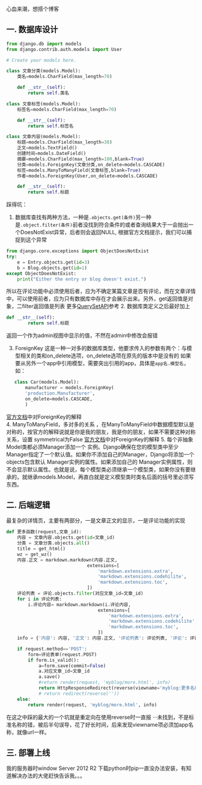 心血来潮，想搭个博客
<!--more-->

## 一. 数据库设计
```python
from django.db import models
from django.contrib.auth.models import User

# Create your models here.

class 文章分类(models.Model):
    类名=models.CharField(max_length=70)

    def __str__(self):
        return self.类名

class 文章标签(models.Model):
    标签名=models.CharField(max_length=70)

    def __str__(self):
        return self.标签名

class 文章内容(models.Model):
    标题=models.CharField(max_length=30)
    正文=models.TextField()
    创建时间=models.DateField()
    摘要=models.CharField(max_length=100,blank=True)
    分类=models.ForeignKey(文章分类,on_delete=models.CASCADE)
    标签=models.ManyToManyField(文章标签,blank=True)
    作者=models.ForeignKey(User,on_delete=models.CASCADE)

    def __str__(self):
        return self.标题


```
踩得坑：
1. 数据库查找有两种方法，一种是`.objects.get(条件)`另一种是`.object.filter(条件)`前者没找到符合条件的或者查询结果大于一会抛出一个DoesNotExist异常，后者则会返回NULL,
根据官方文档提示，我们可以捕捉到这个异常
```python
from django.core.exceptions import ObjectDoesNotExist
try:
    e = Entry.objects.get(id=3)
    b = Blog.objects.get(id=1)
except ObjectDoesNotExist:
    print("Either the entry or blog doesn't exist.")
```
所以在评论功能中必须使用后者，应为不确定某篇文章是否有评论，而在文章详情中，可以使用前者，应为只有数据库中存在才会展示出来。另外，get返回值是对象，二filter返回值是列表
更多[QuerySetAPI](https://docs.djangoproject.com/zh-hans/2.1/ref/models/querysets/)参考
2. 数据库类定义之后最好加上
```python
def __str__(self):
        return self.标题
```
返回一个作为admin视图中显示的值，不然在admin中修改会报错

3. ForeignKey 这是一种一对多的数据库类型，他要求传入的参数有两个：与模型相关的类和on_delete选项，on_delete选项在原先的版本中是没有的  如果要从另外一个app中引用模型，需要突出引用的app，具体是`app名.模型名`，如：
 ```python
    class Car(models.Model):
        manufacturer = models.ForeignKey(
        'production.Manufacturer',
        on_delete=models.CASCADE,
        )
```
[官方文档](https://docs.djangoproject.com/zh-hans/2.1/ref/models/fields/#django.db.models.ForeignKey)中对ForeignKey的解释  
4.  ManyToManyField，多对多的关系 ，在ManyToManyField中数据模型默认是对称的，按官方的解释说就是你是我的朋友，我是你的朋友，如果不需要这种对称关系，设置 symmetrical为False
[官方文档](https://docs.djangoproject.com/zh-hans/2.1/ref/models/fields/#django.db.models.ManyToManyField)中对ForeignKey的解释
5. 每个非抽象Model类都必须Manager添加一个 实例。Django确保在您的模型类中至少Manager指定了一个默认值。如果你不添加自己的Manager，Django将添加一个objects包含默认 Manager实例的属性。如果添加自己的 Manager实例属性，则不会显示默认属性。也就是说，每个模型类必须继承一个模型类，如果你没有要继承的，就继承models.Model，再直白就是定义模型类时类名后面的括号里必须写东西。


## 二. 后端逻辑
最复杂的详情页，主要有两部分，一是文章正文的显示，一是评论功能的实现
```python
def 更多函数(request,文章_id):
    内容 = 文章内容.objects.get(id=文章_id)
    分类 = 文章分类.objects.all()
    title = get_html()
    wz = get_wz()
    内容.正文 = markdown.markdown(内容.正文,
                              extensions=[
                                  'markdown.extensions.extra',
                                  'markdown.extensions.codehilite',
                                  'markdown.extensions.toc',
                              ])
    评论列表 = 评论.objects.filter(对应文章_id=文章_id)
    for i in 评论列表:
        i.评论内容= markdown.markdown(i.评论内容,
                                  extensions=[
                                      'markdown.extensions.extra',
                                      'markdown.extensions.codehilite',
                                      'markdown.extensions.toc',
                                  ])
    info = {'内容': 内容, '正文': 内容.正文, '评论列表': 评论列表, '评论': 评论表单,'分类':分类,'everyday':title,'wz':wz}

    if request.method=='POST':
        form=评论表单(request.POST)
        if form.is_valid():
            a=form.save(commit=False)
            a.对应文章_id=文章_id
            a.save()
            #return render(request, 'myblog/more.html', info)
            return HttpResponseRedirect(reverse(viewname='myblog:更多名称',args=(文章_id)))
            # return redirect(reverse(''))
    else:
        return render(request, 'myblog/more.html', info)
```
在这之中踩的最大的一个坑就是重定向在使用reverse时一直报 ···未找到，不是标准名称的错，被后半句误导，花了好长时间，后来发现viewname项必须加app名称，就像url一样。

## 三. 部署上线
我的服务器时window Server 2012 R2 下载python时pip一直没办法安装，有知道解决办法的大佬赶快告诉我。。。